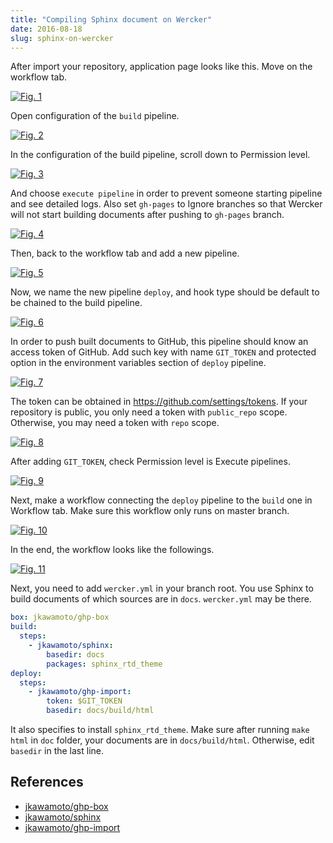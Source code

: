 ```yaml
---
title: "Compiling Sphinx document on Wercker"
date: 2016-08-18
slug: sphinx-on-wercker
---
```

After import your repository, application page looks like this. Move on the workflow tab.

[![Fig. 1](/fig/2016-08-18-1.png)](/fig/2016-08-18-1.png)

Open configuration of the `build` pipeline.

[![Fig. 2](/fig/2016-08-18-2.png)](/fig/2016-08-18-2.png)

In the configuration of the build pipeline, scroll down to Permission level.

[![Fig. 3](/fig/2016-08-18-3.png)](/fig/2016-08-18-3.png)

And choose `execute pipeline` in order to prevent someone starting pipeline and see detailed logs.
Also set `gh-pages` to Ignore branches so that Wercker will not start building documents after pushing to `gh-pages` branch.

[![Fig. 4](/fig/2016-08-18-4.png)](/fig/2016-08-18-4.png)

Then, back to the workflow tab and add a new pipeline.

[![Fig. 5](/fig/2016-08-18-5.png)](/fig/2016-08-18-5.png)

Now, we name the new pipeline `deploy`, and hook type should be default to be chained to the build pipeline.

[![Fig. 6](/fig/2016-08-18-6.png)](/fig/2016-08-18-6.png)

In order to push built documents to GitHub, this pipeline should know an access token of GitHub.
Add such key with name `GIT_TOKEN` and protected option in the environment variables section of `deploy` pipeline.

[![Fig. 7](/fig/2016-08-18-7.png)](/fig/2016-08-18-7.png)

The token can be obtained in https://github.com/settings/tokens.
If your repository is public, you only need a token with `public_repo` scope. Otherwise, you may need a token with `repo` scope.

[![Fig. 8](/fig/2016-08-18-8.png)](/fig/2016-08-18-8.png)

After adding `GIT_TOKEN`, check Permission level is Execute pipelines.

[![Fig. 9](/fig/2016-08-18-9.png)](/fig/2016-08-18-9.png)

Next, make a workflow connecting the `deploy` pipeline to the `build` one in Workflow tab. Make sure this workflow only runs on master branch.

[![Fig. 10](/fig/2016-08-18-10.png)](/fig/2016-08-18-10.png)

In the end, the workflow looks like the followings.

[![Fig. 11](/fig/2016-08-18-11.png)](/fig/2016-08-18-11.png)

Next, you need to add `wercker.yml` in your branch root.
You use Sphinx to build documents of which sources are in `docs`. `wercker.yml` may be there.

```wercker.yml
box: jkawamoto/ghp-box
build:
  steps:
    - jkawamoto/sphinx:
        basedir: docs
        packages: sphinx_rtd_theme
deploy:
  steps:
    - jkawamoto/ghp-import:
        token: $GIT_TOKEN
        basedir: docs/build/html
```

It also specifies to install `sphinx_rtd_theme`. Make sure after running `make html` in `doc` folder, your documents are in `docs/build/html`. Otherwise, edit `basedir` in the last line.

## References
- [jkawamoto/ghp-box](https://github.com/jkawamoto/dockerfiles/tree/master/wercker-ghp-box)
- [jkawamoto/sphinx](https://github.com/jkawamoto/wercker-sphinx-step)
- [jkawamoto/ghp-import](https://github.com/jkawamoto/wercker-ghp-import-step)
